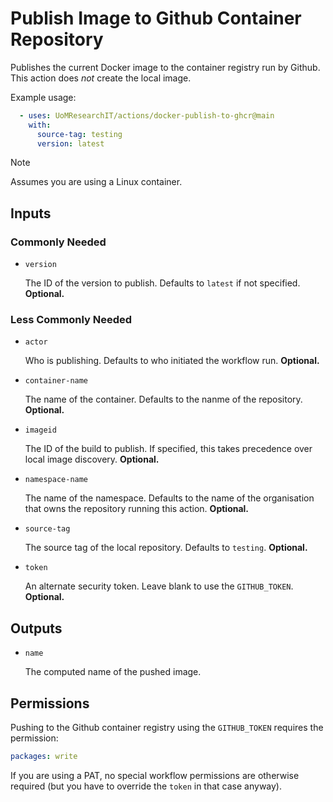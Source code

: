 # Publish Image to Github Container Repository

Publishes the current Docker image to the container registry run by Github.
This action does _not_ create the local image.

Example usage:

```yml
  - uses: UoMResearchIT/actions/docker-publish-to-ghcr@main
    with:
      source-tag: testing
      version: latest
```

> [!NOTE]
> Assumes you are using a Linux container.

## Inputs

### Commonly Needed

* `version`

  The ID of the version to publish. Defaults to `latest` if not specified. **Optional.**

### Less Commonly Needed

* `actor`

  Who is publishing. Defaults to who initiated the workflow run. **Optional.**

* `container-name`

  The name of the container. Defaults to the nanme of the repository. **Optional.**

* `imageid`

  The ID of the build to publish. If specified, this takes precedence over local image discovery. **Optional.**

* `namespace-name`

  The name of the namespace.
  Defaults to the name of the organisation that owns the repository running this action.
  **Optional.**

* `source-tag`

  The source tag of the local repository. Defaults to `testing`. **Optional.**

* `token`

  An alternate security token. Leave blank to use the `GITHUB_TOKEN`. **Optional.**

## Outputs

* `name`

  The computed name of the pushed image.

## Permissions

Pushing to the Github container registry using the `GITHUB_TOKEN` requires the permission:
```yml
packages: write
```
If you are using a PAT, no special workflow permissions are otherwise required (but you have to override the `token` in that case anyway).
